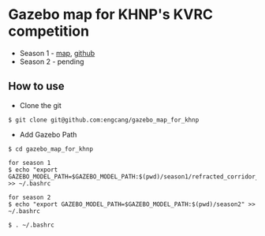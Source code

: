 # Gazebo map for KHNP's KVRC competition
+ Season 1 - [map](https://youtu.be/6oXx2bvzU9Y), [github](https://github.com/Woojin-Seol/KVRC2021)
+ Season 2 - pending

## How to use
+ Clone the git
~~~shell
$ git clone git@github.com:engcang/gazebo_map_for_khnp
~~~

+ Add Gazebo Path
~~~shell
$ cd gazebo_map_for_khnp

for season 1
$ echo "export GAZEBO_MODEL_PATH=$GAZEBO_MODEL_PATH:$(pwd)/season1/refracted_corridor_map:$(pwd)/season1/rough_terrain_map:$(pwd)/season1/stair_map:$(pwd)/season1/qr_codes:$(pwd)/season1/manipulator_map:$(pwd)/season1/disturbance_map:$(pwd)/season1/common" >> ~/.bashrc

for season 2
$ echo "export GAZEBO_MODEL_PATH=$GAZEBO_MODEL_PATH:$(pwd)/season2" >> ~/.bashrc

$ . ~/.bashrc
~~~

